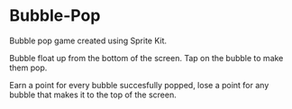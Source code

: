 # Bubble-Pop

Bubble pop game created using Sprite Kit.

Bubble float up from the bottom of the screen. Tap on the bubble to make them pop.

Earn a point for every bubble succesfully popped, lose a point for any bubble that makes it to the top of the screen.
